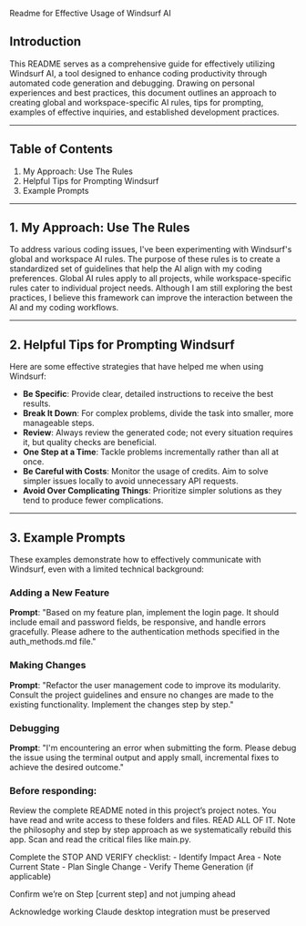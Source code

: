  Readme for Effective Usage of Windsurf AI

## Introduction
This README serves as a comprehensive guide for effectively utilizing Windsurf AI, a tool designed to enhance coding productivity through automated code generation and debugging. Drawing on personal experiences and best practices, this document outlines an approach to creating global and workspace-specific AI rules, tips for prompting, examples of effective inquiries, and established development practices.

---

## Table of Contents
1. My Approach: Use The Rules
2. Helpful Tips for Prompting Windsurf
3. Example Prompts

---

## 1. My Approach: Use The Rules
To address various coding issues, I've been experimenting with Windsurf's global and workspace AI rules. The purpose of these rules is to create a standardized set of guidelines that help the AI align with my coding preferences. Global AI rules apply to all projects, while workspace-specific rules cater to individual project needs. Although I am still exploring the best practices, I believe this framework can improve the interaction between the AI and my coding workflows.

---

## 2. Helpful Tips for Prompting Windsurf
Here are some effective strategies that have helped me when using Windsurf:

- **Be Specific**: Provide clear, detailed instructions to receive the best results.
- **Break It Down**: For complex problems, divide the task into smaller, more manageable steps.
- **Review**: Always review the generated code; not every situation requires it, but quality checks are beneficial.
- **One Step at a Time**: Tackle problems incrementally rather than all at once.
- **Be Careful with Costs**: Monitor the usage of credits. Aim to solve simpler issues locally to avoid unnecessary API requests.
- **Avoid Over Complicating Things**: Prioritize simpler solutions as they tend to produce fewer complications.

---

## 3. Example Prompts
These examples demonstrate how to effectively communicate with Windsurf, even with a limited technical background:

### Adding a New Feature
**Prompt**: "Based on my feature plan, implement the login page. It should include email and password fields, be responsive, and handle errors gracefully. Please adhere to the authentication methods specified in the auth_methods.md file."

### Making Changes
**Prompt**: "Refactor the user management code to improve its modularity. Consult the project guidelines and ensure no changes are made to the existing functionality. Implement the changes step by step."

### Debugging
**Prompt**: "I'm encountering an error when submitting the form. Please debug the issue using the terminal output and apply small, incremental fixes to achieve the desired outcome."


### Before responding:

Review the complete README noted in this project’s project notes. You have read and write access to these folders and files. READ ALL OF IT. Note the philosophy and step by step approach as we systematically rebuild this app. Scan and read the critical files like main.py.

Complete the STOP AND VERIFY checklist:    - Identify Impact Area    - Note Current State    - Plan Single Change    - Verify Theme Generation (if applicable)

Confirm we’re on Step [current step] and not jumping ahead

Acknowledge working Claude desktop integration must be preserved